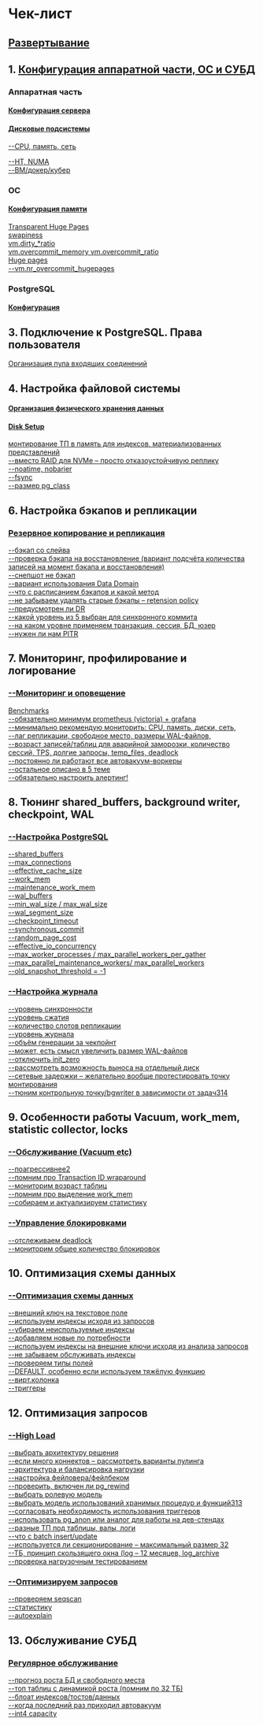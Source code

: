 # Чек-лист

## [Развертывание](https://github.com/AV-ghub/PostgreSQL/blob/main/001%20%D0%90%D0%B4%D0%BC%D0%B8%D0%BD%D0%B8%D1%81%D1%82%D1%80%D0%B8%D1%80%D0%BE%D0%B2%D0%B0%D0%BD%D0%B8%D0%B5/001%20%D0%90%D1%80%D1%85%D0%B8%D1%82%D0%B5%D0%BA%D1%82%D1%83%D1%80%D0%B0%20%D0%B8%20%D1%83%D1%82%D1%81%D1%82%D0%B0%D0%BD%D0%BE%D0%B2%D0%BA%D0%B0/001%20%D0%A3%D0%BA%D0%B0%D0%B7%D0%B0%D1%82%D0%B5%D0%BB%D1%8C.md#%D1%80%D0%B0%D0%B7%D0%B2%D0%B5%D1%80%D1%82%D1%8B%D0%B2%D0%B0%D0%BD%D0%B8%D0%B5)

## 1. [Конфигурация аппаратной части, ОС и СУБД](https://github.com/AV-ghub/PostgreSQL/tree/main/004%20%D0%9E%D0%BF%D1%82%D0%B8%D0%BC%D0%B8%D0%B7%D0%B0%D1%86%D0%B8%D1%8F/%D0%9F%D1%80%D0%B0%D0%BA%D1%82%D0%B8%D0%BA%D0%B0%20%D0%BE%D0%BF%D1%82%D0%B8%D0%BC%D0%B8%D0%B7%D0%B0%D1%86%D0%B8%D0%B8/%D0%90%D0%BF%D0%BF%D0%B0%D1%80%D0%B0%D1%82%D0%BD%D0%B0%D1%8F%20%D1%87%D0%B0%D1%81%D1%82%D1%8C)
### Аппаратная часть
#### [Конфигурация сервера](https://github.com/AV-ghub/PostgreSQL/blob/main/004%20%D0%9E%D0%BF%D1%82%D0%B8%D0%BC%D0%B8%D0%B7%D0%B0%D1%86%D0%B8%D1%8F/%D0%9F%D1%80%D0%B0%D0%BA%D1%82%D0%B8%D0%BA%D0%B0%20%D0%BE%D0%BF%D1%82%D0%B8%D0%BC%D0%B8%D0%B7%D0%B0%D1%86%D0%B8%D0%B8/%D0%A1%D1%86%D0%B5%D0%BD%D0%B0%D1%80%D0%B8%D0%B8/%D0%9E%D0%B1%D1%89%D0%B8%D0%B5/%D0%9E%D0%B1%D1%89%D0%B0%D1%8F%20%D0%BA%D0%BE%D0%BD%D1%84%D0%B8%D0%B3%D1%83%D1%80%D0%B0%D1%86%D0%B8%D1%8F%20%D1%81%D0%B5%D1%80%D0%B2%D0%B5%D1%80%D0%B0.md)  

#### [Дисковые подсистемы](https://github.com/AV-ghub/PostgreSQL/blob/main/004%20%D0%9E%D0%BF%D1%82%D0%B8%D0%BC%D0%B8%D0%B7%D0%B0%D1%86%D0%B8%D1%8F/%D0%9F%D1%80%D0%B0%D0%BA%D1%82%D0%B8%D0%BA%D0%B0%20%D0%BE%D0%BF%D1%82%D0%B8%D0%BC%D0%B8%D0%B7%D0%B0%D1%86%D0%B8%D0%B8/%D0%A1%D1%86%D0%B5%D0%BD%D0%B0%D1%80%D0%B8%D0%B8/%D0%9E%D0%B1%D1%89%D0%B8%D0%B5/%D0%94%D0%B8%D1%81%D0%BA.md)

[--CPU, память, сеть]()  

[--HT, NUMA]()  
[--ВМ/докер/кубер]()  
### ОС
#### [Конфигурация памяти](https://github.com/AV-ghub/PostgreSQL/blob/main/004%20%D0%9E%D0%BF%D1%82%D0%B8%D0%BC%D0%B8%D0%B7%D0%B0%D1%86%D0%B8%D1%8F/%D0%9F%D1%80%D0%B0%D0%BA%D1%82%D0%B8%D0%BA%D0%B0%20%D0%BE%D0%BF%D1%82%D0%B8%D0%BC%D0%B8%D0%B7%D0%B0%D1%86%D0%B8%D0%B8/%D0%A1%D1%86%D0%B5%D0%BD%D0%B0%D1%80%D0%B8%D0%B8/%D0%9E%D0%B1%D1%89%D0%B8%D0%B5/%D0%9F%D0%B0%D0%BC%D1%8F%D1%82%D1%8C.md#%D0%BA%D0%BE%D0%BD%D1%84%D0%B8%D0%B3%D1%83%D1%80%D0%B0%D1%86%D0%B8%D1%8F-%D0%BF%D0%B0%D0%BC%D1%8F%D1%82%D0%B8)   
[Transparent Huge Pages](https://github.com/AV-ghub/PostgreSQL/blob/main/004%20%D0%9E%D0%BF%D1%82%D0%B8%D0%BC%D0%B8%D0%B7%D0%B0%D1%86%D0%B8%D1%8F/%D0%9F%D1%80%D0%B0%D0%BA%D1%82%D0%B8%D0%BA%D0%B0%20%D0%BE%D0%BF%D1%82%D0%B8%D0%BC%D0%B8%D0%B7%D0%B0%D1%86%D0%B8%D0%B8/%D0%A1%D1%86%D0%B5%D0%BD%D0%B0%D1%80%D0%B8%D0%B8/%D0%A7%D0%B0%D1%81%D1%82%D0%BD%D1%8B%D0%B5/THP.md)  
[swapiness](https://github.com/AV-ghub/PostgreSQL/blob/main/004%20%D0%9E%D0%BF%D1%82%D0%B8%D0%BC%D0%B8%D0%B7%D0%B0%D1%86%D0%B8%D1%8F/%D0%9F%D1%80%D0%B0%D0%BA%D1%82%D0%B8%D0%BA%D0%B0%20%D0%BE%D0%BF%D1%82%D0%B8%D0%BC%D0%B8%D0%B7%D0%B0%D1%86%D0%B8%D0%B8/%D0%A1%D1%86%D0%B5%D0%BD%D0%B0%D1%80%D0%B8%D0%B8/%D0%A7%D0%B0%D1%81%D1%82%D0%BD%D1%8B%D0%B5/Swap.md)  
[vm.dirty_*ratio](https://github.com/AV-ghub/PostgreSQL/blob/main/004%20%D0%9E%D0%BF%D1%82%D0%B8%D0%BC%D0%B8%D0%B7%D0%B0%D1%86%D0%B8%D1%8F/%D0%9F%D1%80%D0%B0%D0%BA%D1%82%D0%B8%D0%BA%D0%B0%20%D0%BE%D0%BF%D1%82%D0%B8%D0%BC%D0%B8%D0%B7%D0%B0%D1%86%D0%B8%D0%B8/%D0%A1%D1%86%D0%B5%D0%BD%D0%B0%D1%80%D0%B8%D0%B8/%D0%A7%D0%B0%D1%81%D1%82%D0%BD%D1%8B%D0%B5/%D0%93%D1%80%D1%83%D0%BF%D0%BF%D0%B0%20%D0%BD%D0%B0%D1%81%D1%82%D1%80%D0%BE%D0%B5%D0%BA%20vm.dirty_*ratio.md)  
[vm.overcommit_memory vm.overcommit_ratio](https://github.com/AV-ghub/PostgreSQL/blob/main/004%20%D0%9E%D0%BF%D1%82%D0%B8%D0%BC%D0%B8%D0%B7%D0%B0%D1%86%D0%B8%D1%8F/%D0%9F%D1%80%D0%B0%D0%BA%D1%82%D0%B8%D0%BA%D0%B0%20%D0%BE%D0%BF%D1%82%D0%B8%D0%BC%D0%B8%D0%B7%D0%B0%D1%86%D0%B8%D0%B8/%D0%A1%D1%86%D0%B5%D0%BD%D0%B0%D1%80%D0%B8%D0%B8/%D0%A7%D0%B0%D1%81%D1%82%D0%BD%D1%8B%D0%B5/OOM%20killer.md)  
[Huge pages](https://github.com/AV-ghub/PostgreSQL/blob/main/004%20%D0%9E%D0%BF%D1%82%D0%B8%D0%BC%D0%B8%D0%B7%D0%B0%D1%86%D0%B8%D1%8F/%D0%9F%D1%80%D0%B0%D0%BA%D1%82%D0%B8%D0%BA%D0%B0%20%D0%BE%D0%BF%D1%82%D0%B8%D0%BC%D0%B8%D0%B7%D0%B0%D1%86%D0%B8%D0%B8/%D0%A1%D1%86%D0%B5%D0%BD%D0%B0%D1%80%D0%B8%D0%B8/%D0%A7%D0%B0%D1%81%D1%82%D0%BD%D1%8B%D0%B5/Linux%20HugePages.md)   
[--vm.nr_overcommit_hugepages]()  
### PostgreSQL
#### [Конфигурация](https://github.com/AV-ghub/PostgreSQL/blob/main/004%20%D0%9E%D0%BF%D1%82%D0%B8%D0%BC%D0%B8%D0%B7%D0%B0%D1%86%D0%B8%D1%8F/%D0%9F%D1%80%D0%B0%D0%BA%D1%82%D0%B8%D0%BA%D0%B0%20%D0%BE%D0%BF%D1%82%D0%B8%D0%BC%D0%B8%D0%B7%D0%B0%D1%86%D0%B8%D0%B8/%D0%A1%D1%86%D0%B5%D0%BD%D0%B0%D1%80%D0%B8%D0%B8/%D0%9E%D0%B1%D1%89%D0%B8%D0%B5/%D0%9A%D0%BE%D0%BD%D1%84%D0%B8%D0%B3%D1%83%D1%80%D0%B0%D1%86%D0%B8%D1%8F%20PostgreSQL.md)
## 3. Подключение к PostgreSQL. Права пользователя
[Организация пула входящих соединений](https://github.com/AV-ghub/PostgreSQL/blob/main/004%20%D0%9E%D0%BF%D1%82%D0%B8%D0%BC%D0%B8%D0%B7%D0%B0%D1%86%D0%B8%D1%8F/%D0%9F%D1%80%D0%B0%D0%BA%D1%82%D0%B8%D0%BA%D0%B0%20%D0%BE%D0%BF%D1%82%D0%B8%D0%BC%D0%B8%D0%B7%D0%B0%D1%86%D0%B8%D0%B8/Resources/%D0%9F%D1%83%D0%BB%D0%B5%D1%80%D1%8B.md)
## 4. Настройка файловой системы
#### [Организация физического хранения данных](https://github.com/AV-ghub/PostgreSQL/tree/main/004%20%D0%9E%D0%BF%D1%82%D0%B8%D0%BC%D0%B8%D0%B7%D0%B0%D1%86%D0%B8%D1%8F/%D0%9F%D1%80%D0%B0%D0%BA%D1%82%D0%B8%D0%BA%D0%B0%20%D0%BE%D0%BF%D1%82%D0%B8%D0%BC%D0%B8%D0%B7%D0%B0%D1%86%D0%B8%D0%B8/%D0%9D%D0%B0%D1%81%D1%82%D1%80%D0%BE%D0%B9%D0%BA%D0%B0%20%D1%84%D0%B0%D0%B9%D0%BB%D0%BE%D0%B2%D0%BE%D0%B9%20%D1%81%D0%B8%D1%81%D1%82%D0%B5%D0%BC%D1%8B)
#### [Disk Setup](https://github.com/AV-ghub/PostgreSQL/tree/main/004%20%D0%9E%D0%BF%D1%82%D0%B8%D0%BC%D0%B8%D0%B7%D0%B0%D1%86%D0%B8%D1%8F/%D0%9F%D1%80%D0%B0%D0%BA%D1%82%D0%B8%D0%BA%D0%B0%20%D0%BE%D0%BF%D1%82%D0%B8%D0%BC%D0%B8%D0%B7%D0%B0%D1%86%D0%B8%D0%B8/%D0%90%D0%BF%D0%BF%D0%B0%D1%80%D0%B0%D1%82%D0%BD%D0%B0%D1%8F%20%D1%87%D0%B0%D1%81%D1%82%D1%8C/Disk%20Setup)   
[монтирование ТП в память для индексов, материализованных представлений](https://github.com/AV-ghub/PostgreSQL/blob/main/004%20%D0%9E%D0%BF%D1%82%D0%B8%D0%BC%D0%B8%D0%B7%D0%B0%D1%86%D0%B8%D1%8F/%D0%9F%D1%80%D0%B0%D0%BA%D1%82%D0%B8%D0%BA%D0%B0%20%D0%BE%D0%BF%D1%82%D0%B8%D0%BC%D0%B8%D0%B7%D0%B0%D1%86%D0%B8%D0%B8/%D0%9D%D0%B0%D1%81%D1%82%D1%80%D0%BE%D0%B9%D0%BA%D0%B0%20%D1%84%D0%B0%D0%B9%D0%BB%D0%BE%D0%B2%D0%BE%D0%B9%20%D1%81%D0%B8%D1%81%D1%82%D0%B5%D0%BC%D1%8B/%D0%9E%D0%B1%D1%89%D0%B8%D0%B5%20%D1%80%D0%B5%D0%BA%D0%BE%D0%BC%D0%B5%D0%BD%D0%B4%D0%B0%D1%86%D0%B8%D0%B8.md)  
[--вместо RAID для NVMe – просто отказоустойчивую реплику]()  
[--noatime, nobarier]()  
[--fsync]()  
[--размер pg_class]()  
## 6. Настройка бэкапов и репликации
### [Резервное копирование и репликация](https://github.com/AV-ghub/PostgreSQL/blob/main/004%20%D0%9E%D0%BF%D1%82%D0%B8%D0%BC%D0%B8%D0%B7%D0%B0%D1%86%D0%B8%D1%8F/%D0%9F%D1%80%D0%B0%D0%BA%D1%82%D0%B8%D0%BA%D0%B0%20%D0%BE%D0%BF%D1%82%D0%B8%D0%BC%D0%B8%D0%B7%D0%B0%D1%86%D0%B8%D0%B8/%D0%9D%D0%B0%D1%81%D1%82%D1%80%D0%BE%D0%B9%D0%BA%D0%B0%20%D0%B1%D1%8D%D0%BA%D0%B0%D0%BF%D0%BE%D0%B2%20%D0%B8%20%D1%80%D0%B5%D0%BF%D0%BB%D0%B8%D0%BA%D0%B0%D1%86%D0%B8%D0%B8/%D0%98%D0%BD%D0%B4%D0%B5%D0%BA%D1%81.md)
[--бэкап со слейва]()  
[--проверка бэкапа на восстановление (вариант подсчёта количества записей на момент бэкапа и восстановления)]()  
[--снепшот не бэкап]()  
[--вариант использования Data Domain]()  
[--что с расписанием бэкапов и какой метод]()  
[--не забываем удалять старые бэкапы – retension policy]()  
[--предусмотрен ли DR]()  
[--какой уровень из 5 выбран для синхронного коммита]()  
[--на каком уровне применяем транзакция, сессия, БД, юзер]()  
[--нужен ли нам PITR]()  
## 7. Мониторинг, профилирование и логирование
### [--Мониторинг и оповещение]()
[Benchmarks](https://github.com/AV-ghub/PostgreSQL/blob/main/004%20%D0%9E%D0%BF%D1%82%D0%B8%D0%BC%D0%B8%D0%B7%D0%B0%D1%86%D0%B8%D1%8F/%D0%9F%D1%80%D0%B0%D0%BA%D1%82%D0%B8%D0%BA%D0%B0%20%D0%BE%D0%BF%D1%82%D0%B8%D0%BC%D0%B8%D0%B7%D0%B0%D1%86%D0%B8%D0%B8/%D0%9C%D0%BE%D0%BD%D0%B8%D1%82%D0%BE%D1%80%D0%B8%D0%BD%D0%B3%2C%20%D0%BF%D1%80%D0%BE%D1%84%D0%B8%D0%BB%D0%B8%D1%80%D0%BE%D0%B2%D0%B0%D0%BD%D0%B8%D0%B5%20%D0%B8%20%D0%BB%D0%BE%D0%B3%D0%B8%D1%80%D0%BE%D0%B2%D0%B0%D0%BD%D0%B8%D0%B5/Benchmarks.md)    
[--обязательно минимум prometheus (victoria) + grafana]()  
[--минимально рекомендую мониторить: CPU, память, диски, сеть,]()  
[--лаг репликации, свободное место, размеры WAL-файлов,]()  
[--возраст записей/таблиц для аварийной заморозки, количество сессий, TPS, долгие запросы, temp_files, deadlock]()  
[--постоянно ли работают все автовакуум-воркеры]()  
[--остальное описано в 5 теме]()  
[--обязательно настроить алертинг!]()  
## 8. Тюнинг shared_buffers, background writer, checkpoint, WAL
### [--Настройка PostgreSQL]()
[--shared_buffers]()  
[--max_connections]()  
[--effective_cache_size]()  
[--work_mem]()  
[--maintenance_work_mem]()  
[--wal_buffers]()  
[--min_wal_size / max_wal_size]()  
[--wal_segment_size]()  
[--checkpoint_timeout]()  
[--synchronous_commit]()  
[--random_page_cost]()  
[--effective_io_concurrency]()  
[--max_worker_processes / max_parallel_workers_per_gather]()  
[--max_parallel_maintenance_workers/ max_parallel_workers]()  
[--old_snapshot_threshold = -1]()  
### [--Настройка журнала]()
[--уровень синхронности]()  
[--уровень сжатия]()  
[--количество слотов репликации]()  
[--уровень журнала]()  
[--объём генерации за чекпойнт]()  
[--может, есть смысл увеличить размер WAL-файлов]()  
[--отключить init_zero]()  
[--рассмотреть возможность выноса на отдельный диск]()  
[--сетевые задержки – желательно вообще протестировать точку монтирования]()  
[--тюним контрольную точку/bgwriter в зависимости от задач314]()  
## 9. Особенности работы Vacuum, work_mem, statistic collector, locks
### [--Обслуживание (Vacuum etc)]()
[--поагрессивнее2]()  
[--помним про Transaction ID wraparound]()  
[--мониторим возраст таблиц]()  
[--помним про выделение work_mem]()  
[--собираем и актуализируем статистику]()  
### [--Управление блокировками]()
[--отслеживаем deadlock]()  
[--мониторим общее количество блокировок]()  
## 10. Оптимизация схемы данных
### [--Оптимизация схемы данных]()
[--внешний ключ на текстовое поле]()  
[--используем индексы исходя из запросов]()  
[--убираем неиспользуемые индексы]()  
[--добавляем новые по потребности]()  
[--используем индексы на внешние ключи исходя из анализа запросов]()  
[--не забываем обслуживать индексы]()  
[--проверяем типы полей]()  
[--DEFAULT, особенно если используем тяжёлую функцию]()  
[--вирт.колонка]()  
[--триггеры]()  
## 12. Оптимизация запросов
### [--High Load]()
[--выбрать архитектуру решения]()  
[--если много коннектов – рассмотреть варианты пулинга]()  
[--архитектура и балансировка нагрузки]()  
[--настройка фейловера/фейлбеком]()  
[--проверить, включен ли pg_rewind]()  
[--выбрать ролевую модель]()  
[--выбрать модель использований хранимых процедур и функций313]()  
[--согласовать необходимость использования триггеров]()  
[--использовать pg_anon или аналог для работы на дев-стендах]()  
[--разные ТП под таблицы, валы, логи]()  
[--что с batch insert/update]()  
[--используется ли секционирование – максимальный размер 32]()  
[--ТБ, принцип скользящего окна (log – 12 месяцев, log_archive]()  
[--проверка нагрузочным тестированием]()  
### [--Оптимизируем запросов]()
[--проверяем seqscan]()  
[--статистику]()  
[--autoexplain]()  
## 13. Обслуживание СУБД
### [Регулярное обслуживание](https://github.com/AV-ghub/PostgreSQL/blob/main/004%20%D0%9E%D0%BF%D1%82%D0%B8%D0%BC%D0%B8%D0%B7%D0%B0%D1%86%D0%B8%D1%8F/%D0%9F%D1%80%D0%B0%D0%BA%D1%82%D0%B8%D0%BA%D0%B0%20%D0%BE%D0%BF%D1%82%D0%B8%D0%BC%D0%B8%D0%B7%D0%B0%D1%86%D0%B8%D0%B8/%D0%A1%D1%86%D0%B5%D0%BD%D0%B0%D1%80%D0%B8%D0%B8/%D0%9E%D0%B1%D1%89%D0%B8%D0%B5/Routine%20Maintenance.md)
[--прогноз роста БД и свободного места]()  
[--топ таблиц с динамикой роста (помним по 32 ТБ)]()  
[--блоат индексов/тостов/данных]()  
[--когда последний раз приходил автовакуум]()  
[--int4 capacity]()  
  

